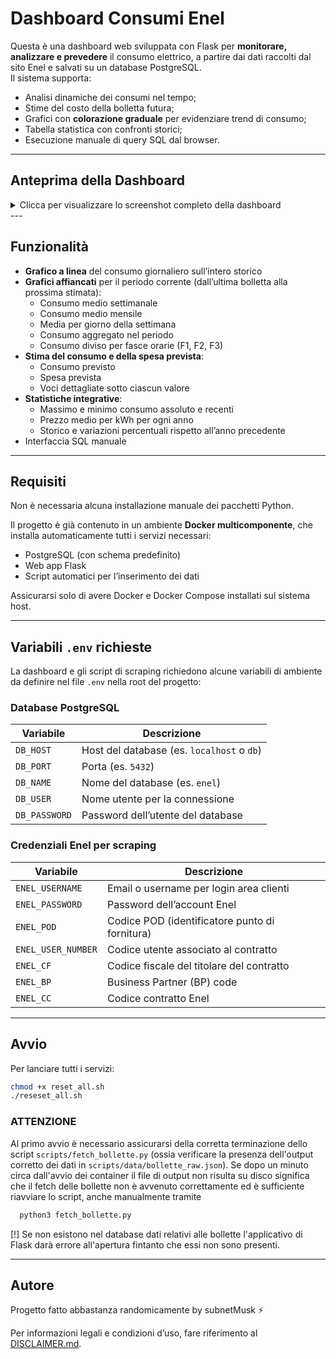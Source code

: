 
# Dashboard Consumi Enel

Questa è una dashboard web sviluppata con Flask per **monitorare, analizzare e prevedere** il consumo elettrico, a partire dai dati raccolti dal sito Enel e salvati su un database PostgreSQL.  
Il sistema supporta:

- Analisi dinamiche dei consumi nel tempo;
- Stime del costo della bolletta futura;
- Grafici con **colorazione graduale** per evidenziare trend di consumo;
- Tabella statistica con confronti storici;
- Esecuzione manuale di query SQL dal browser.

---

## Anteprima della Dashboard

<details>
  <summary>Clicca per visualizzare lo screenshot completo della dashboard</summary>

  <p align="center">
    <img src=".image/dashboard_agg.png" alt="Dashboard Consumi Enel" width="800"/>
  </p>
  <p><strong>Nota:</strong> I dati mostrati nello screenshot sono generati automaticamente e potrebbero non rappresentare valori realistici. L’immagine ha il solo scopo illustrativo ed è stata creata per proteggere le informazioni reali dell’utente.</p>
</details>
---

## Funzionalità

- **Grafico a linea** del consumo giornaliero sull’intero storico
- **Grafici affiancati** per il periodo corrente (dall’ultima bolletta alla prossima stimata):
  - Consumo medio settimanale
  - Consumo medio mensile
  - Media per giorno della settimana
  - Consumo aggregato nel periodo
  - Consumo diviso per fasce orarie (F1, F2, F3)
- **Stima del consumo e della spesa prevista**:
  - Consumo previsto
  - Spesa prevista
  - Voci dettagliate sotto ciascun valore
- **Statistiche integrative**:
  - Massimo e minimo consumo assoluto e recenti
  - Prezzo medio per kWh per ogni anno
  - Storico e variazioni percentuali rispetto all’anno precedente
- Interfaccia SQL manuale

---

## Requisiti

Non è necessaria alcuna installazione manuale dei pacchetti Python.

Il progetto è già contenuto in un ambiente **Docker multicomponente**, che installa automaticamente tutti i servizi necessari:

- PostgreSQL (con schema predefinito)
- Web app Flask
- Script automatici per l’inserimento dei dati

Assicurarsi solo di avere Docker e Docker Compose installati sul sistema host.

---

## Variabili `.env` richieste

La dashboard e gli script di scraping richiedono alcune variabili di ambiente da definire nel file `.env` nella root del progetto:

### Database PostgreSQL

| Variabile       | Descrizione                         |
|-----------------|-------------------------------------|
| `DB_HOST`       | Host del database (es. `localhost` o `db`) |
| `DB_PORT`       | Porta (es. `5432`)          |
| `DB_NAME`       | Nome del database (es. `enel`)      |
| `DB_USER`       | Nome utente per la connessione      |
| `DB_PASSWORD`   | Password dell’utente del database   |

### Credenziali Enel per scraping

| Variabile         | Descrizione                                |
|-------------------|--------------------------------------------|
| `ENEL_USERNAME`   | Email o username per login area clienti    |
| `ENEL_PASSWORD`   | Password dell’account Enel                 |
| `ENEL_POD`        | Codice POD (identificatore punto di fornitura) |
| `ENEL_USER_NUMBER`| Codice utente associato al contratto       |
| `ENEL_CF`         | Codice fiscale del titolare del contratto  |
| `ENEL_BP`         | Business Partner (BP) code |
| `ENEL_CC`         | Codice contratto Enel                      |

---

## Avvio

Per lanciare tutti i servizi:

```bash
chmod +x reset_all.sh
./reseset_all.sh
```
### ATTENZIONE
Al primo avvio è necessario assicurarsi della corretta terminazione dello script `scripts/fetch_bollette.py` (ossia verificare la presenza dell'output corretto dei dati in `scripts/data/bollette_raw.json`).
Se dopo un minuto circa dall'avvio dei container il file di output non risulta su disco significa che il fetch delle bollette non è avvenuto correttamente ed è sufficiente riavviare lo script, anche manualmente tramite  
```python
  python3 fetch_bollette.py
```
[!] Se non esistono nel database dati relativi alle bollette l'applicativo di Flask darà errore all'apertura fintanto che essi non sono presenti.

---

## Autore

Progetto fatto abbastanza randomicamente by subnetMusk ⚡️

Per informazioni legali e condizioni d’uso, fare riferimento al [DISCLAIMER.md](./DISCLAIMER.md).
